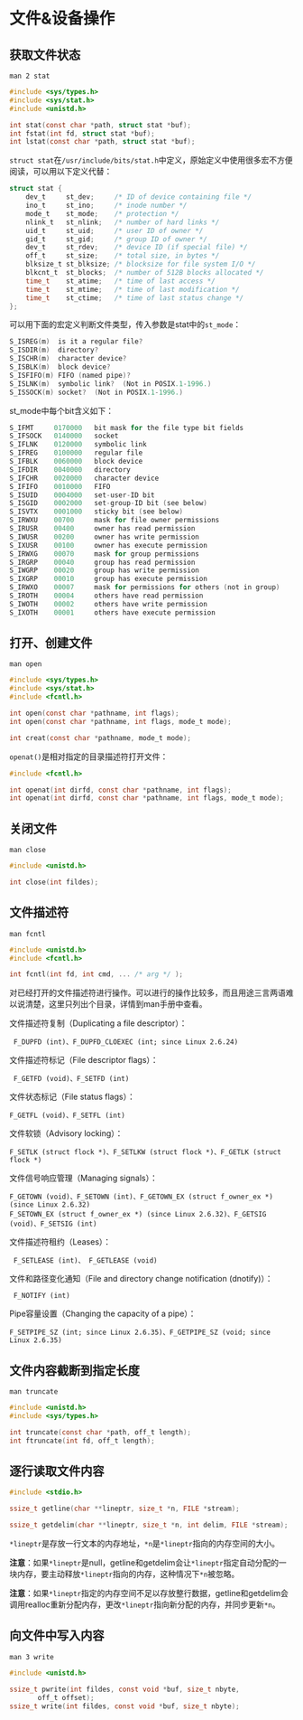 # 文件&设备操作
<!-- toc -->

## 获取文件状态

`man 2 stat`

```c
#include <sys/types.h>
#include <sys/stat.h>
#include <unistd.h>

int stat(const char *path, struct stat *buf);
int fstat(int fd, struct stat *buf);
int lstat(const char *path, struct stat *buf);
```

`struct stat`在`/usr/include/bits/stat.h`中定义，原始定义中使用很多宏不方便阅读，可以用以下定义代替：

```c
struct stat {
    dev_t     st_dev;     /* ID of device containing file */
    ino_t     st_ino;     /* inode number */
    mode_t    st_mode;    /* protection */
    nlink_t   st_nlink;   /* number of hard links */
    uid_t     st_uid;     /* user ID of owner */
    gid_t     st_gid;     /* group ID of owner */
    dev_t     st_rdev;    /* device ID (if special file) */
    off_t     st_size;    /* total size, in bytes */
    blksize_t st_blksize; /* blocksize for file system I/O */
    blkcnt_t  st_blocks;  /* number of 512B blocks allocated */
    time_t    st_atime;   /* time of last access */
    time_t    st_mtime;   /* time of last modification */
    time_t    st_ctime;   /* time of last status change */
};
```

可以用下面的宏定义判断文件类型，传入参数是stat中的`st_mode`：

```c
S_ISREG(m)  is it a regular file?
S_ISDIR(m)  directory?
S_ISCHR(m)  character device?
S_ISBLK(m)  block device?
S_ISFIFO(m) FIFO (named pipe)?
S_ISLNK(m)  symbolic link?  (Not in POSIX.1-1996.)
S_ISSOCK(m) socket?  (Not in POSIX.1-1996.)
```

st_mode中每个bit含义如下：

```c
S_IFMT     0170000   bit mask for the file type bit fields
S_IFSOCK   0140000   socket
S_IFLNK    0120000   symbolic link
S_IFREG    0100000   regular file
S_IFBLK    0060000   block device
S_IFDIR    0040000   directory
S_IFCHR    0020000   character device
S_IFIFO    0010000   FIFO
S_ISUID    0004000   set-user-ID bit
S_ISGID    0002000   set-group-ID bit (see below)
S_ISVTX    0001000   sticky bit (see below)
S_IRWXU    00700     mask for file owner permissions
S_IRUSR    00400     owner has read permission
S_IWUSR    00200     owner has write permission
S_IXUSR    00100     owner has execute permission
S_IRWXG    00070     mask for group permissions
S_IRGRP    00040     group has read permission
S_IWGRP    00020     group has write permission
S_IXGRP    00010     group has execute permission
S_IRWXO    00007     mask for permissions for others (not in group)
S_IROTH    00004     others have read permission
S_IWOTH    00002     others have write permission
S_IXOTH    00001     others have execute permission
```

## 打开、创建文件

`man open`

```c
#include <sys/types.h>
#include <sys/stat.h>
#include <fcntl.h>

int open(const char *pathname, int flags);
int open(const char *pathname, int flags, mode_t mode);

int creat(const char *pathname, mode_t mode);
```

`openat()`是相对指定的目录描述符打开文件：

```c
#include <fcntl.h>

int openat(int dirfd, const char *pathname, int flags);
int openat(int dirfd, const char *pathname, int flags, mode_t mode);
```

## 关闭文件

`man close`

```c
#include <unistd.h>

int close(int fildes);
```

## 文件描述符

`man fcntl`

```c
#include <unistd.h>
#include <fcntl.h>

int fcntl(int fd, int cmd, ... /* arg */ );
```

对已经打开的文件描述符进行操作。可以进行的操作比较多，而且用途三言两语难以说清楚，这里只列出个目录，详情到man手册中查看。

文件描述符复制（Duplicating a file descriptor）：

	 F_DUPFD (int)、F_DUPFD_CLOEXEC (int; since Linux 2.6.24)

文件描述符标记（File descriptor flags）：

	 F_GETFD (void)、F_SETFD (int)

文件状态标记（File status flags）：

	F_GETFL (void)、F_SETFL (int)

文件软锁（Advisory locking）：

	F_SETLK (struct flock *)、F_SETLKW (struct flock *)、F_GETLK (struct flock *)

文件信号响应管理（Managing signals）：

	F_GETOWN (void)、F_SETOWN (int)、F_GETOWN_EX (struct f_owner_ex *) (since Linux 2.6.32)
	F_SETOWN_EX (struct f_owner_ex *) (since Linux 2.6.32)、F_GETSIG (void)、F_SETSIG (int)

文件描述符租约（Leases）：

	 F_SETLEASE (int)、 F_GETLEASE (void)

文件和路径变化通知（File and directory change notification (dnotify)）：

	 F_NOTIFY (int)

Pipe容量设置（Changing the capacity of a pipe）：

	F_SETPIPE_SZ (int; since Linux 2.6.35)、F_GETPIPE_SZ (void; since Linux 2.6.35)

## 文件内容截断到指定长度

`man truncate`

```c
#include <unistd.h>
#include <sys/types.h>

int truncate(const char *path, off_t length);
int ftruncate(int fd, off_t length);
```

## 逐行读取文件内容

```c
#include <stdio.h>

ssize_t getline(char **lineptr, size_t *n, FILE *stream);

ssize_t getdelim(char **lineptr, size_t *n, int delim, FILE *stream);
```

`*lineptr`是存放一行文本的内存地址，`*n`是`*lineptr`指向的内存空间的大小。

**注意**：如果`*lineptr`是null，getline和getdelim会让`*lineptr`指定自动分配的一块内存，要主动释放`*lineptr`指向的内存，这种情况下`*n`被忽略。

**注意**：如果`*lineptr`指定的内存空间不足以存放整行数据，getline和getdelim会调用realloc重新分配内存，更改`*lineptr`指向新分配的内存，并同步更新`*n`。 

## 向文件中写入内容

`man 3 write`

```c
#include <unistd.h>

ssize_t pwrite(int fildes, const void *buf, size_t nbyte,
       off_t offset);
ssize_t write(int fildes, const void *buf, size_t nbyte);
```
